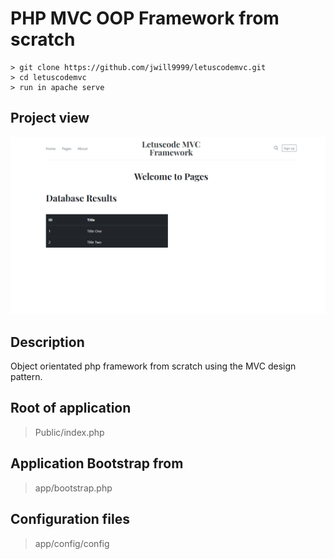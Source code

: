 # PHP MVC OOP Framework from scratch

```
> git clone https://github.com/jwill9999/letuscodemvc.git
> cd letuscodemvc
> run in apache serve 
```

## Project view

![](./public/img/phpframework.png)


## Description

Object orientated php framework from scratch using the MVC design pattern. 


## Root of application
> Public/index.php

## Application Bootstrap from
> app/bootstrap.php 

## Configuration files
> app/config/config
